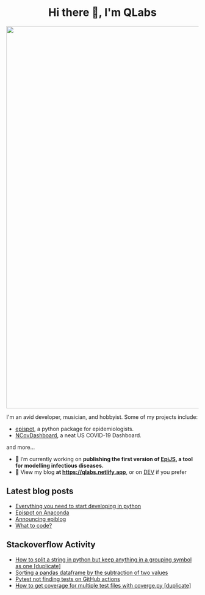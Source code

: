 <h1 align="center">Hi there 👋, I'm QLabs </h1>
<img src="https://i.ibb.co/mbr1j6p/Qlabs.png" width="1000px">

I'm an avid developer, musician, and hobbyist. Some of my projects include:
- [epispot](https://github.com/epispot/epispot), a python package for epidemiologists. 
- [NCovDashboard](https://github.com/Quantalabs/NCovDashboard), a neat US COVID-19 Dashboard.

and more...

- 🔭 I’m currently working on **publishing the first version of [EpiJS](https://github.com/Quantalabs/EpiJS), a tool for modelling infectious diseases.**
- 📜 View my blog **at https://qlabs.netlify.app**, or on [DEV](https://dev.to/Quantalabs) if you prefer

## Latest blog posts
<!-- BLOG-POST-LIST:START -->
- [Everything you need to start developing in python](https://dev.to/quantalabs/everything-you-need-to-start-developing-in-python-57m5)
- [Epispot on Anaconda](https://dev.to/epispot/epispot-on-anaconda-15l8)
- [Announcing epiblog](https://dev.to/epispot/announcing-epiblog-2g4c)
- [What to code?](https://dev.to/quantalabs/what-to-code-k24)
<!-- BLOG-POST-LIST:END -->

## Stackoverflow Activity
<!-- STACKOVERFLOW:START -->
- [How to split a string in python but keep anything in a grouping symbol as one [duplicate]](https://stackoverflow.com/questions/66837187/how-to-split-a-string-in-python-but-keep-anything-in-a-grouping-symbol-as-one)
- [Sorting a pandas dataframe by the subtraction of two values](https://stackoverflow.com/questions/66484119/sorting-a-pandas-dataframe-by-the-subtraction-of-two-values)
- [Pytest not finding tests on GitHub actions](https://stackoverflow.com/questions/66216530/pytest-not-finding-tests-on-github-actions)
- [How to get coverage for multiple test files with coverge.py [duplicate]](https://stackoverflow.com/questions/66192434/how-to-get-coverage-for-multiple-test-files-with-coverge-py)
<!-- STACKOVERFLOW:END -->
